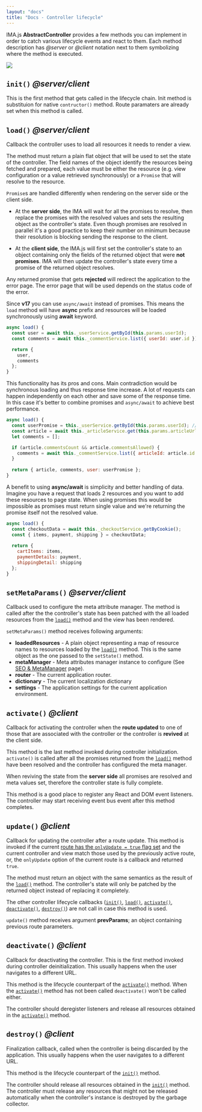 ```yaml
---
layout: "docs"
title: "Docs - Controller lifecycle"
---
```


IMA.js **AbstractController** provides a few methods you can implement in order to catch various lifecycle events and react to them. Each method description has *@server* or *@client* notation next to them symbolizing where the method is executed.

<div class="image is-padded-with-shadow">
  <img src="{{ '/img/docs/diagram-controller.png?v=' | append: site.github.build_revision | relative_url }}" />
</div>

## `init()` *@server/client*

This is the first method that gets called in the lifecycle chain. Init method is substituion for native `contructor()` method. Route paramaters are already set when this method is called.

## `load()` *@server/client*

Callback the controller uses to load all resources it needs to render a view.

The method must return a plain flat object that will be used to set the state of the controller. The field names of the object identify the resources being fetched and prepared, each value must be either the resource (e.g. view configuration or a value retrieved synchronously) or a `Promise` that will resolve to the resource.

`Promise`s are handled differently when rendering on the server side or the client side.

- At the **server side**, the IMA will wait for all the promises to resolve, then replace the promises with the resolved values and sets the resulting object as the controller's state. Even though promises are resolved in parallel it's a good practice to keep their number on minimum because their resolution is blocking sending the response to the client.

- At the **client side**, the IMA.js will first set the controller's state to
an object containing only the fields of the returned object that were
**not promises**. IMA will then update the controller's state every time a
promise of the returned object resolves.

Any returned promise that gets **rejected** will redirect the application to
the error page. The error page that will be used depends on the status
code of the error.

Since **v17** you can use `async/await` instead of promises. This means the `load` method will have **async** prefix and resources will be loaded synchronously using **await** keyword. 

```javascript
async load() {
  const user = await this._userService.getById(this.params.userId);
  const comments = await this._commentService.list({ userId: user.id });

  return {
    user,
    comments
  };
}
```

This functionality has its pros and cons. Main contradiction would be synchronous loading and thus response time increase. A lot of requests can happen independently on each other and save some of the response time. In this case it's better to combine promises and `async/await` to achieve best performance.

```javascript
async load() {
  const userPromise = this._userService.getById(this.params.userId); // load parallel to article and comments
  const article = await this._articleService.get(this.params.articleUrl);
  let comments = [];

  if (article.commentsCount && article.commentsAllowed) {
    comments = await this._commentService.list({ articleId: article.id });
  }
  
  return { article, comments, user: userPromise };
}
```

A benefit to using **async/await** is simplicity and better handling of data. Imagine you have a request that loads 2 resources and you want to add these resources to page state. When using promises this would be impossible as promises must return single value and we're returning the promise itself not the resolved value.

```javascript
async load() {
  const checkoutData = await this._checkoutService.getByCookie();
  const { items, payment, shipping } = checkoutData;
  
  return {
    cartItems: items,
    paymentDetails: payment,
    shippingDetail: shipping
  };
}
```

## `setMetaParams()` *@server/client*

Callback used to configure the meta attribute manager. The method is
called after the the controller's state has been patched with the all
loaded resources from the [`load()`](#load-serverclient) method and the view has been rendered.

`setMetaParams()` method receives following arguments:
- **loadedResources** - A plain object representing a map of resource names to resources loaded by the [`load()`](#load-serverclient) method. This is the same object as the one passed to the `setState()` method.
- **metaManager** - Meta attributes manager instance to configure (See [SEO & MetaManager](/docs/seo-and-meta-manager) page).
- **router** - The current application router.
- **dictionary** - The current localization dictionary
- **settings** - The application settings for the current application environment.

## `activate()` *@client*

Callback for activating the controller when the **route updated** to one of those that are associated with the controller or the controller is **revived** at the client side.

This method is the last method invoked during controller initialization. `activate()` is called after all the promises returned from the [`load()`](#load-serverclient) method have been resolved and the controller has configured the meta manager. 

When reviving the state from the **server side** all promises are resolved and meta values set, therefore the controller state is fully complete.

This method is a good place to register any React and DOM event listeners. The controller may start receiving event bus event after this method completes.

## `update()` *@client*

Callback for updating the controller after a route update. This method
is invoked if the current [route has the `onlyUpdate = true` flag set](/docs/routing#4-options) and the current controller and view match those used by the previously active route, or, the `onlyUpdate` option of the current route is a callback and returned `true`.

The method must return an object with the same semantics as the result
of the [`load()`](#load-serverclient) method. The controller's state will only be
patched by the returned object instead of replacing it completely.

The other controller lifecycle callbacks ([`init()`](#init--serverclient), [`load()`](#load-serverclient), [`activate()`](#activate--client), [`deactivate()`](#deactivate--client), [`destroy()`](#destroy--client)) are not call in case this method is used.

`update()` method receives argument **prevParams**; an object containing previous route parameters. 

## `deactivate()` *@client*

Callback for deactivating the controller. This is the first
method invoked during controller deinitialization. This usually happens
when the user navigates to a different URL.

This method is the lifecycle counterpart of the [`activate()`](#activate--client) method. When the [`activate()`](#activate--client) method has not been called `deactivate()` won't be called either. 

The controller should deregister listeners and release all
resources obtained in the [`activate()`](#activate--client) method.

## `destroy()` *@client*

Finalization callback, called when the controller is being discarded by the application. This usually happens when the user navigates to a different URL.

This method is the lifecycle counterpart of the [`init()`](#init--serverclient) method.

The controller should release all resources obtained in the [`init()`](#init--serverclient) method. The controller must release any resources that might not be released automatically when the controller's instance
is destroyed by the garbage collector.
